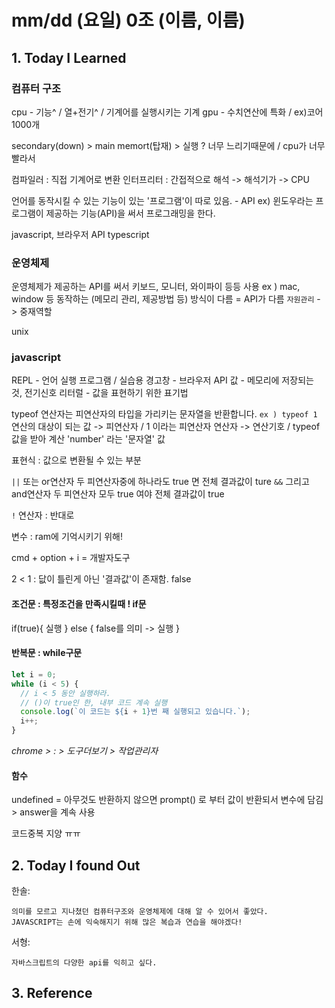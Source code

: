 # mm/dd (요일) 0조 (이름, 이름)

## 1. Today I Learned

### 컴퓨터 구조

 cpu - 기능^ / 열+전기^ / 기계어를 실행시키는 기계
 gpu - 수치연산에 특화 / ex)코어 1000개

 secondary(down) > main memort(탑재) > 실행
 ? 너무 느리기때문에 / cpu가 너무 빨라서

 컴파일러 : 직접 기계어로 변환
 인터프리터 : 간접적으로 해석 -> 해석기가 -> CPU

 언어를 동작시킬 수 있는 기능이 있는 '프로그램'이 따로 있음. - API
ex) 윈도우라는 프로그램이 제공하는 기능(API)을 써서 프로그래밍을 한다.

javascript, 브라우저 API
typescript

### 운영체제

운영체제가 제공하는 API를 써서 키보드, 모니터, 와이파이 등등 사용
ex ) mac, window 등
동작하는 (메모리 관리, 제공방법 등) 방식이 다름 = API가 다름
`자원관리` -> 중재역할

unix

### javascript

REPL - 언어 실행 프로그램 / 실습용
경고창 - 브라우저 API
값 - 메모리에 저장되는 것, 전기신호
리터럴 - 값을 표현하기 위한 표기법

typeof 연산자는 피연산자의 타입을 가리키는 문자열을 반환합니다.
`ex ) typeof 1`
연산의 대상이 되는 값 -> 피연산자 / 1 이라는 피연산자
연산자 -> 연산기호 / typeof 값을 받아 계산
'number' 라는 '문자열' 값

표현식 : 값으로 변환될 수 있는 부분

`||` 또는 or연산자 두 피연산자중에 하나라도 true 면 전체 결과값이 ture
`&&` 그리고 and연산자  두 피연산자 모두 true 여야 전체 결과값이 true

`!` 연산자 : 반대로

변수 : ram에 기억시키기 위해!

cmd + option + i = 개발자도구

2 < 1
: 닶이 틀린게 아닌 '결과값'이 존재함. false

#### 조건문 : 특정조건을 만족시킬때 ! if문
if(true){
    실행
} else {
    false를 의미 -> 실행
}


#### 반복문 : while구문
```javascript
let i = 0;
while (i < 5) {
  // i < 5 동안 실행하라.
  // ()이 true인 한, 내부 코드 계속 실행
  console.log(`이 코드는 ${i + 1}번 째 실행되고 있습니다.`);
  i++;
}
```

_chrome > : > 도구더보기 > 작업관리자_

#### 함수

undefined = 아무것도 반환하지 않으면
prompt() 로 부터 값이 반환되서 변수에 담김 > answer을 계속 사용

코드중복 지양 ㅠㅠ

## 2. Today I found Out

한솔:
```
의미를 모르고 지나쳤던 컴퓨터구조와 운영체제에 대해 알 수 있어서 좋았다. 
JAVASCRIPT는 손에 익숙해지기 위해 많은 복습과 연습을 해야겠다!
```

서형:
```
자바스크립트의 다양한 api를 익히고 싶다.
```

## 3. Reference 
